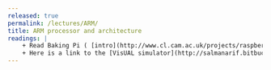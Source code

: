 ```yaml
---
released: true
permalink: /lectures/ARM/
title: ARM processor and architecture
readings: |
    + Read Baking Pi ( [intro](http://www.cl.cam.ac.uk/projects/raspberrypi/tutorials/os/introduction.html), [lesson1](http://www.cl.cam.ac.uk/projects/raspberrypi/tutorials/os/ok01.html), [lesson2](http://www.cl.cam.ac.uk/projects/raspberrypi/tutorials/os/ok02.html) ) and skim Carl Burch's [Intro to ARM assembly](http://www.toves.org/books/arm/). 
    + Here is a link to the [VisUAL simulator](http://salmanarif.bitbucket.io/visual/index.html) demoed in lecture.
---
```

